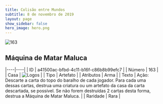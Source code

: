 ```yaml
---
title: Colisão entre Mundos
subtitle: 8 de novembro de 2019
layout: page
show_sidebar: false
hero_image: hero.png
---
```


![163](https://cdn.keyforgegame.com/media/card_front/pt/452_163_VJ6VRR6QGF4C_pt.png)

## Máquina de Matar Maluca

|----|----|
| ID | a41500ac-bfbd-4c11-b16f-c86b8b99efc7 |
| Número | 163 |
| Casa | ![Logos](https://archonarcana.com/images/thumb/c/ce/Logos.png/22px-Logos.png "Logos") |
| Tipo | Artefato |
| Atributos | Arma |
| Texto | Ação: Descarte a carta do topo do baralho de cada jogador. Para cada uma dessas cartas, destrua uma criatura ou um artefato da casa da carta descartada, se possível. Se não forem destruídas 2 cartas desta forma, destrua a Máquina  de Matar Maluca. |
| Raridade | Rara |
